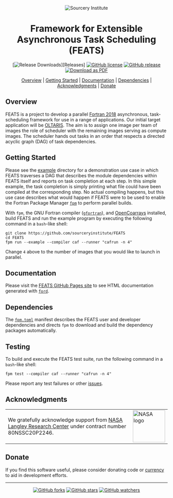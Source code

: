 <a name="top"> </a>

[This document is formatted with GitHub-Flavored Markdown.              ]:#
[For better viewing, including hyperlinks, read it online at            ]:#
[https://github.com/sourceryinstitute/FEATS/blob/master/README.md]:#
<div align="center">

![Sourcery Institute][sourcery-institute logo]


Framework for Extensible Asynchronous Task Scheduling (FEATS)
=============================================================

[![Release Downloads][download img]][Releases]
[![GitHub license][license img]](./LICENSE)
[![GitHub release][release img]](https://github.com/sourceryinstitute/FEATS/releases/latest)
[![Download as PDF][pdf img]](https://md2pdf.herokuapp.com/sourceryinstitute/FEATS/blob/master/README.pdf)

[Overview](#overview) | [Getting Started](#getting-started) | [Documentation](#documentation) | [Dependencies](#dependencies) | [Acknowledgments](#acknowledgments) | [Donate](#donate)

</div>

Overview
--------
FEATS is a project to develop a parallel [Fortran 2018] asynchronous, task-scheduling
framework for use in a range of applications.  Our initial target application will be
[OLTARIS].  The aim is to assign one image per team of images the role of scheduler
with the remaining images serving as compute images.  The scheduler hands out tasks
in an order that respects a directed acyclic graph (DAG) of task dependencies.  

Getting Started
---------------
Please see the [example] directory for a demonstration use case in which FEATS traverses
a DAG that describes the module dependencies within FEATS itself and reports on task
completion at each step.  In this simple example, the task completion is simply printing
what file could have been compiled at the corresponding step.  No actual compiling happens,
but this use case describes what would happen if FEATS were to be used to enable the
 Fortran Package Manager [`fpm`] to perform parallel builds.

With `fpm`, the GNU Fortran compiler ([`gfortran`]), and [OpenCoarrays] installed, build 
FEATS and run the example program by executing the following command in a `bash`-like 
shell:
```
git clone https://github.com/sourceryinstitute/FEATS
cd FEATS
fpm run --example --compiler caf --runner "cafrun -n 4" 
```
Change `4` above to the number of images that you would like to launch in parallel.

Documentation
-------------
Please visit the [FEATS GitHub Pages site] to see HTML documentation generated 
with [`ford`].

Dependencies
-------------
The [`fpm.toml`] manifest describes the FEATS user and developer dependencies
and directs `fpm` to download and build the dependency packages automatically.  

Testing
-------
To build and execute the FEATS test suite, run the following command in a
`bash`-like shell:
```
fpm test --compiler caf --runner "cafrun -n 4"
```

Please report any test failures or other [issues].

Acknowledgments
----------------

| | |
|-|-|
| We gratefully acknowledge support from [NASA Langley Research Center] under contract number 80NSSC20P2246.  | <img src="https://user-images.githubusercontent.com/13108868/112893191-304ce180-908f-11eb-8bea-e0cab5322aa8.png" alt="NASA logo" width="100">|

Donate
------
If you find this software useful, please consider donating code or
[currency](http://bit.ly/donate-to-sourcery-institute) to aid in development efforts.

---

<div align="center">

[![GitHub forks](https://img.shields.io/github/forks/sourceryinstitute/FEATS.svg?style=social&label=Fork)](https://github.com/sourceryinstitute/FEATS/fork)
[![GitHub stars](https://img.shields.io/github/stars/sourceryinstitute/FEATS.svg?style=social&label=Star)](https://github.com/sourceryinstitute/FEATS)
[![GitHub watchers](https://img.shields.io/github/watchers/sourceryinstitute/FEATS.svg?style=social&label=Watch)](https://github.com/sourceryinstitute/FEATS)

</div>

[Hyperlinks]:#

[Overview]: #overview
[Prerequisites]: #prerequisites
[Downloading, building, and testing]: #downloading-building-and-testing
[Acknowledgments]: #acknowledgments
[Donate]: #donate

[`fpm`]: https://github.com/fortran-lang/fpm
[`fpm.toml`]: ./fpm.toml
[`gfortran`]: https://gcc.gnu.org
[OpenCoarrays]: https://github.com/sourceryinstitute/opencoarrays
[OLTARIS]: https://oltaris.nasa.gov
[example]: ./example
[FEATS GitHub Pages site]: https://sourceryinstitute.github.io/FEATS/
[`ford`]: https://github.com/Fortran-FOSS-Programmers/ford
[Fortran 2018]: https://j3-fortran.org/doc/year/18/18-007r1.pdf

[sourcery-institute logo]: http://www.sourceryinstitute.org/uploads/4/9/9/6/49967347/sourcery-logo-rgb-hi-rez-1.png

[NASA Langley Research Center]: https://www.nasa.gov/langley

[issues]: https://github.com/sourceryinstitute/FEATS/issues

[download img]: https://img.shields.io/github/downloads/sourceryinstitute/FEATS/total.svg?style=flat-square "Download count badge"
[license img]: https://img.shields.io/badge/license-BSD--3-blue.svg?style=flat-square "BSD-3 License badge"
[release img]: https://img.shields.io/github/release/sourceryinstitute/FEATS.svg?style=flat-square "Latest release badge"
[pdf img]: https://img.shields.io/badge/PDF-README.md-6C2DC7.svg?style=flat-square "Download this readme as a PDF"
